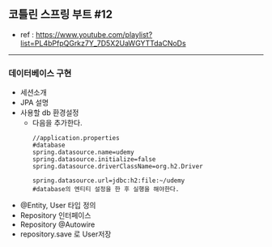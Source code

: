 ## 코틀린 스프링 부트 #12
- ref : https://www.youtube.com/playlist?list=PL4bPfpQGrkz7Y_7D5X2UaWGYTTdaCNoDs
---

### 데이터베이스 구현
- 세션소개
- JPA 설명
- 사용할 db 환경설정
  - 다음을 추가한다.
    ```
    //application.properties
    #database
    spring.datasource.name=udemy
    spring.datasource.initialize=false
    spring.datasource.driverClassName=org.h2.Driver

    spring.datasource.url=jdbc:h2:file:~/udemy
    #database의 엔티티 설정을 한 후 실행을 해야한다.
    ```
- @Entity, User 타입 정의
- Repository 인터페이스
- Repository @Autowire
- repository.save 로 User저장

